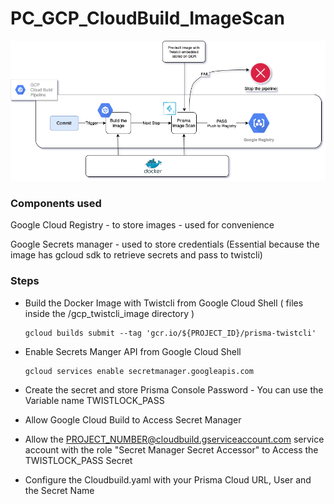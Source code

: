 # PC_GCP_CloudBuild_ImageScan

![cover](images/cover.png)


### Components used 


Google Cloud Registry - to store images - used for convenience

Google Secrets manager - used to store credentials (Essential because the image has gcloud sdk to retrieve secrets  and pass to twistcli)


### Steps

* Build the Docker Image with Twistcli from Google Cloud Shell ( files inside the /gcp_twistcli_image directory )

      gcloud builds submit --tag 'gcr.io/${PROJECT_ID}/prisma-twistcli'

   
* Enable Secrets Manger API from Google Cloud Shell

      gcloud services enable secretmanager.googleapis.com

* Create the secret and store Prisma Console Password - You can use the Variable name TWISTLOCK_PASS 
   
* Allow Google Cloud Build to Access Secret Manager

* Allow the PROJECT_NUMBER@cloudbuild.gserviceaccount.com service account with the role "Secret Manager Secret Accessor" to Access the TWISTLOCK_PASS Secret

* Configure the Cloudbuild.yaml with your Prisma Cloud URL, User and the Secret Name 
